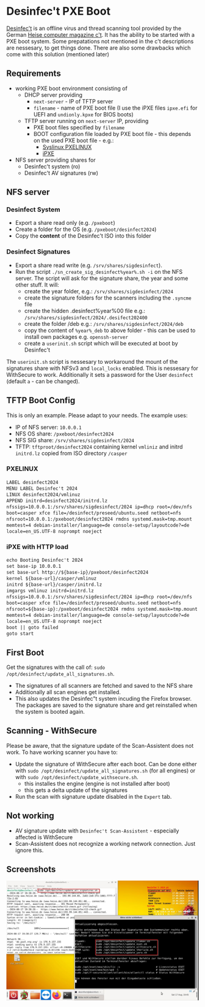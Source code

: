 # Desinfec't PXE Boot
[Desinfec't](https://www.heise.de/suche?q=desinfect) is an offline virus and thread scanning tool provided by the German [Heise computer magazine c't](https://www.heise.de/ct).
It has the ability to be started with a PXE boot system.
Some prepatations not mentioned in the c't descriptions are nessesary, to get things done.
There are also some drawbacks which come with this solution (mentioned later)

## Requirements
- working PXE boot environment consisting of
  - DHCP server providing
    - `next-server` - IP of TFTP server
    - `filename` - name of PXE boot file (I use the iPXE files `ipxe.efi` for UEFI and `undionly.kpxe` for BIOS boots)
  - TFTP server running on `next-server` IP, providing
    - PXE boot files specified by `filename`
    - BOOT configuration file loaded by PXE boot file - this depends on the used PXE boot file - e.g.:
      - [Syslinux PXELINUX](https://wiki.syslinux.org/wiki/index.php?title=PXELINUX)
      - [iPXE](https://ipxe.org/howto/chainloading)
- NFS server providing shares for
  - Desinfec't system (ro)
  - Desinfec't AV signatures (rw)

## NFS server
### Desinfect System
- Export a share read only (e.g. `/pxeboot`)
- Create a folder for the OS (e.g. `/pxeboot/desinfect2024`)
- Copy the **content** of the Desinfec't ISO into this folder

### Desinfect Signatures
- Export a share read write (e.g. `/srv/shares/sigdesinfect`).
- Run the script `./sn_create_sig_desinfect%year%.sh -i` on the NFS server. The script will ask for the signature share, the year and some other stuff. It will:
  - create the year folder, e.g.: `/srv/shares/sigdesinfect/2024`
  - create the signature folders for the scanners including the `.syncme` file
  - create the hidden .desinfect%year%00 file e.g.: `/srv/shares/sigdesinfect/2024/.desifect202400`
  - create the folder /deb e.g.: `/srv/shares/sigdesinfect/2024/deb`
  - copy the content of `%year%_deb` to above folder - this can be used to install own packages e.g. `openssh-server`
  - create a `userinit.sh` script which will be executed at boot by Desinfec't

The `userinit.sh` script is nessesary to workaround the mount of the signatures share with NFSv3 and `local_locks` enabled. This is nessesary for WithSecure to work. Additionally it sets a password for the User `desinfect` (default `a` - can be changed).

## TFTP Boot Config
This is only an example. Please adapt to your needs. The example uses:
- IP of NFS server: `10.0.0.1`
- NFS OS share: `/pxeboot/desinfect2024`
- NFS SIG share: `/srv/shares/sigdesinfect/2024`
- TFTP: `tftproot/desinfect2024` containing kernel `vmliniz` and initrd `initrd.lz` copied from ISO directory `/casper`

### PXELINUX
```
LABEL desinfect2024
MENU LABEL Desinfec't 2024
LINUX desinfect2024/vmlinuz
APPEND initrd=desinfect2024/initrd.lz nfssigs=10.0.0.1:/srv/shares/sigdesinfect/2024 ip=dhcp root=/dev/nfs boot=casper xfce file=/desinfect/preseed/ubuntu.seed netboot=nfs nfsroot=10.0.0.1:/pxeboot/desinfect2024 rmdns systemd.mask=tmp.mount memtest=4 debian-installer/language=de console-setup/layoutcode?=de locale=en_US.UTF-8 noprompt noeject 
```

### iPXE with HTTP load
```
echo Booting Desinfec't 2024
set base-ip 10.0.0.1
set base-url http://${base-ip}/pxeboot/desinfect2024
kernel ${base-url}/casper/vmlinuz
initrd ${base-url}/casper/initrd.lz
imgargs vmlinuz initrd=initrd.lz nfssigs=10.0.0.1:/srv/shares/sigdesinfect/2024 ip=dhcp root=/dev/nfs boot=casper xfce file=/desinfect/preseed/ubuntu.seed netboot=nfs nfsroot=${base-ip}:/pxeboot/desinfect2024 rmdns systemd.mask=tmp.mount memtest=4 debian-installer/language=de console-setup/layoutcode?=de locale=en_US.UTF-8 noprompt noeject
boot || goto failed
goto start
```

## First Boot
Get the signatures with the call of: `sudo /opt/desinfect/update_all_signatures.sh`.
- The signatures of all scanners are fetched and saved to the NFS share
- Additionally all scan engines get installed.
- This also updates the Desinfec"t system incuding the Firefox browser. The packages are saved to the signature share and get reinstalled when the system is booted again.

## Scanning - WithSecure
Please be aware, that the signature update of the Scan-Assistent does not work. To have working scanner you have to:
- Update the signature of WithSecure after each boot. Can be done either with `sudo /opt/desinfect/update_all_signatures.sh` (for all engines) or with `sudo /opt/desinfect/update_withsecure.sh`.
  - this installes the engine (engine is not installed after boot)
  - this gets a delta update of the signatures
- Run the scan with signature update disabled in the `Expert` tab.

## Not working
- AV signature update with `Desinfec't Scan-Assistent` - especially affected is WithSecure
- Scan-Assistent does not recognize a working network connection. Just ignore this.

## Screenshots
![Desinfec"t after all signatures update](/doc/Desinfect-after-upgrade.jpg)
